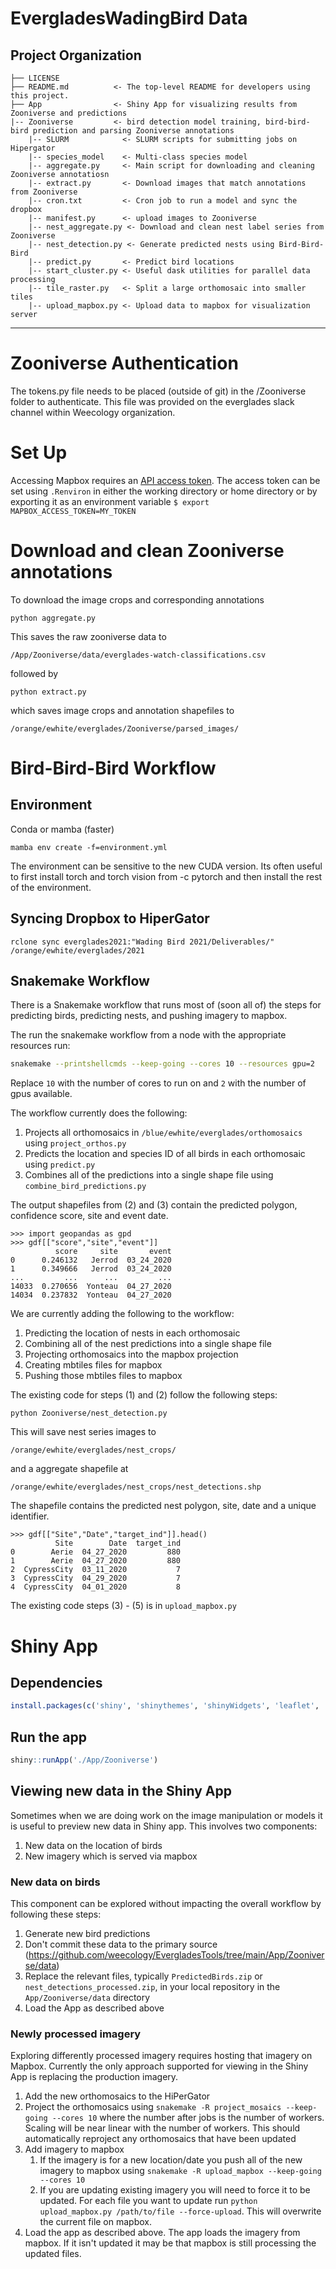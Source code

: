 # EvergladesWadingBird Data
<!-- badges: start -->
<!-- badges: end -->

Project Organization
------------

    ├── LICENSE
    ├── README.md          <- The top-level README for developers using this project.
    ├── App                <- Shiny App for visualizing results from Zooniverse and predictions 
    |-- Zooniverse         <- bird detection model training, bird-bird-bird prediction and parsing Zooniverse annotations
        |-- SLURM            <- SLURM scripts for submitting jobs on Hipergator
        |-- species_model    <- Multi-class species model
        |-- aggregate.py     <- Main script for downloading and cleaning Zooniverse annotatiosn
        |-- extract.py       <- Download images that match annotations from Zooniverse
        |-- cron.txt         <- Cron job to run a model and sync the dropbox
        |-- manifest.py      <- upload images to Zooniverse
        |-- nest_aggregate.py <- Download and clean nest label series from Zooniverse
        |-- nest_detection.py <- Generate predicted nests using Bird-Bird-Bird
        |-- predict.py       <- Predict bird locations
        |-- start_cluster.py <- Useful dask utilities for parallel data processing
        |-- tile_raster.py   <- Split a large orthomosaic into smaller tiles
        |-- upload_mapbox.py <- Upload data to mapbox for visualization server
--------

# Zooniverse Authentication

The tokens.py file needs to be placed (outside of git) in the /Zooniverse folder to authenticate. This file was provided on the everglades slack channel within Weecology organization.

# Set Up

Accessing Mapbox requires an [API access token](https://www.mapbox.com/studio/account/tokens/). The access token can be set using `.Renviron` in either the working directory or home directory or by exporting it as an environment variable `$ export MAPBOX_ACCESS_TOKEN=MY_TOKEN`


# Download and clean Zooniverse annotations

To download the image crops and corresponding annotations
```
python aggregate.py
```
This saves the raw zooniverse data to 
```
/App/Zooniverse/data/everglades-watch-classifications.csv
```

followed by

```
python extract.py
```

which saves image crops and annotation shapefiles to

```
/orange/ewhite/everglades/Zooniverse/parsed_images/
```

# Bird-Bird-Bird Workflow

## Environment

Conda or mamba (faster)
```
mamba env create -f=environment.yml
```
The environment can be sensitive to the new CUDA version. Its often useful to first install torch and torch vision from -c pytorch and then install the rest of the environment.

## Syncing Dropbox to HiperGator

```
rclone sync everglades2021:"Wading Bird 2021/Deliverables/" /orange/ewhite/everglades/2021
```

## Snakemake Workflow

There is a Snakemake workflow that runs most of (soon all of) the steps for predicting birds, predicting nests, and pushing imagery to mapbox.

The run the snakemake workflow from a node with the appropriate resources run:

```bash
snakemake --printshellcmds --keep-going --cores 10 --resources gpu=2
```

Replace `10` with the number of cores to run on and `2` with the number of gpus available.

The workflow currently does the following:
1. Projects all orthomosaics in `/blue/ewhite/everglades/orthomosaics` using `project_orthos.py`
2. Predicts the location and species ID of all birds in each orthomosaic using `predict.py`
3. Combines all of the predictions into a single shape file using `combine_bird_predictions.py`

The output shapefiles from (2) and (3) contain the predicted polygon, confidence score, site and event date.

```
>>> import geopandas as gpd
>>> gdf[["score","site","event"]]
          score     site       event
0      0.246132   Jerrod  03_24_2020
1      0.349666   Jerrod  03_24_2020
...         ...      ...         ...
14033  0.270656  Yonteau  04_27_2020
14034  0.237832  Yonteau  04_27_2020
```

We are currently adding the following to the workflow:
1. Predicting the location of nests in each orthomosaic
2. Combining all of the nest predictions into a single shape file
3. Projecting orthomosaics into the mapbox projection
4. Creating mbtiles files for mapbox
5. Pushing those mbtiles files to mapbox

The existing code for steps (1) and (2) follow the following steps:

```
python Zooniverse/nest_detection.py
```

This will save nest series images to 

```
/orange/ewhite/everglades/nest_crops/
```
and a aggregate shapefile at 

```
/orange/ewhite/everglades/nest_crops/nest_detections.shp
```

The shapefile contains the predicted nest polygon, site, date and a unique identifier.
```
>>> gdf[["Site","Date","target_ind"]].head()
          Site        Date  target_ind
0        Aerie  04_27_2020         880
1        Aerie  04_27_2020         880
2  CypressCity  03_11_2020           7
3  CypressCity  04_29_2020           7
4  CypressCity  04_01_2020           8
```

The existing code steps (3) - (5) is in `upload_mapbox.py`

# Shiny App

## Dependencies

```r
install.packages(c('shiny', 'shinythemes', 'shinyWidgets', 'leaflet', 'sf'))
```

## Run the app

```r
shiny::runApp('./App/Zooniverse')
```

## Viewing new data in the Shiny App

Sometimes when we are doing work on the image manipulation or models it is useful to preview new data in Shiny app.
This involves two components:

1. New data on the location of birds
2. New imagery which is served via mapbox

### New data on birds

This component can be explored without impacting the overall workflow by following these steps:

1. Generate new bird predictions
2. Don't commit these data to the primary source (https://github.com/weecology/EvergladesTools/tree/main/App/Zooniverse/data)
3. Replace the relevant files, typically `PredictedBirds.zip` or `nest_detections_processed.zip`, in your local repository in the `App/Zooniverse/data` directory
4. Load the App as described above

### Newly processed imagery

Exploring differently processed imagery requires hosting that imagery on Mapbox.
Currently the only approach supported for viewing in the Shiny App is replacing the production imagery.

1. Add the new orthomosaics to the HiPerGator
2. Project the orthomosaics using `snakemake -R project_mosaics --keep-going --cores 10` where the number after jobs is the number of workers. Scaling will be near linear with the number of workers. This should automatically reproject any orthomosaics that have been updated
3. Add imagery to mapbox
   1. If the imagery is for a new location/date you push all of the new imagery to mapbox using `snakemake -R upload_mapbox --keep-going --cores 10`
   2. If you are updating existing imagery you will need to force it to be updated. For each file you want to update run `python upload_mapbox.py /path/to/file --force-upload`. This will overwrite the current file on mapbox.
4. Load the app as described above. The app loads the imagery from mapbox. If it isn't updated it may be that mapbox is still processing the updated files. 